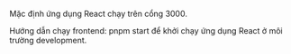 Mặc định ứng dụng React chạy trên cổng 3000. 

Hướng dẫn chạy frontend: pnpm start để khởi chạy ứng dụng React ở môi trường development.
